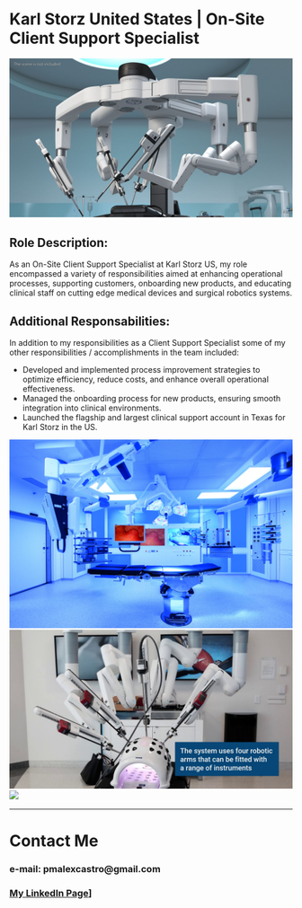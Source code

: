 # Karl Storz United States | On-Site Client Support Specialist  

<img src="images/davinci.jpg?raw=true"/>

## __Role Description__: 

As an On-Site Client Support Specialist at Karl Storz US, my role encompassed a variety of responsibilities aimed at enhancing operational processes, supporting customers, onboarding new products, and educating clinical staff on cutting edge medical devices and surgical robotics systems. 

## __Additional Responsabilities__:

In addition to my responsibilities as a Client Support Specialist some of my other responsibilities / accomplishments in the team included:

* Developed and implemented process improvement strategies to optimize efficiency, reduce costs, and enhance overall operational effectiveness.
* Managed the onboarding process for new products, ensuring smooth integration into clinical environments.
* Launched the flagship and largest clinical support account in Texas for Karl Storz in the US.

<img src="images/stoz1.jpg?raw=true"/>

<img src="images/davinci2.jpg?raw=true"/>

<img src="images/davinci3.jpg?raw=true"/>




---
# Contact Me

### __e-mail: pmalexcastro@gmail.com__
### [My LinkedIn Page](https://www.linkedin.com/in/castro-alex-/)]
